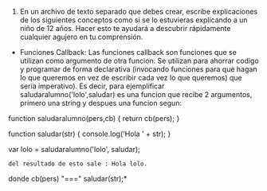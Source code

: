 1. En un archivo de texto separado que debes crear, escribe explicaciones de los siguientes conceptos como si se lo estuvieras explicando a un niño de 12 años. Hacer esto te ayudará a descubrir rápidamente cualquier agujero en tu comprensión.

* Funciones Callback:
    Las funciones callback son funciones que se utilizan como argumento de otra funcion. Se utilizan para ahorrar codigo y programar de forma declarativa (invocando funciones para que hagan lo que queremos en vez de escribir cada vez lo que queremos) que seria imperativo). Es decir, 
    para ejemplificar saludaralumno('lolo',saludar) es una funcion que recibe 2 argumentos, primero una string y despues una funcion segun:

function saludaralumno(pers,cb) {
  return cb(pers);
}

function saludar(str) {
    console.log('Hola ' + str);
}

var lolo = saludaralumno('lolo', saludar);

    del resultado de esto sale : Hola lolo.

donde cb(pers) "===" saludar(str);*